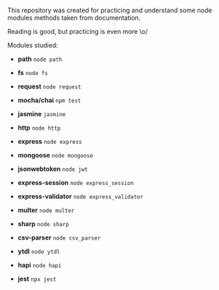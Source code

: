 This repository was created for practicing and understand some node modules methods taken from documentation. 

Reading is good, but practicing is even more \o/

Modules studied:

- **path**
``` node path ```

- **fs**
``` node fs ```

- **request**
``` node request ```

- **mocha/chai**
``` npm test ```

- **jasmine**
``` jasmine ```

- **http**
``` node http ```

- **express**
``` node express ```

- **mongoose**
``` node mongoose ```

- **jsonwebtoken**
``` node jwt ```

- **express-session**
``` node express_session ```

- **express-validator**
``` node express_validator ```

- **multer**
``` node multer ```

- **sharp**
``` node sharp ```

- **csv-parser**
``` node csv_parser ```

- **ytdl**
``` node ytdl ```

- **hapi**
``` node hapi ```

- **jest**
``` npx jest ```







